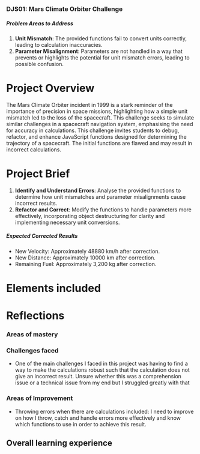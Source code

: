 ### DJS01: Mars Climate Orbiter Challenge




##### Problem Areas to Address

1. **Unit Mismatch**: The provided functions fail to convert units correctly, leading to calculation inaccuracies.
2. **Parameter Misalignment**: Parameters are not handled in a way that prevents or highlights the potential for unit mismatch errors, leading to possible confusion.






# Project Overview
The Mars Climate Orbiter incident in 1999 is a stark reminder of the importance of precision in space missions, highlighting how a simple unit mismatch led to the loss of the spacecraft. This challenge seeks to simulate similar challenges in a spacecraft navigation system, emphasising the need for accuracy in calculations. This challenge invites students to debug, refactor, and enhance JavaScript functions designed for determining the trajectory of a spacecraft. The initial functions are flawed and may result in incorrect calculations.

# Project Brief
1. **Identify and Understand Errors**: Analyse the provided functions to determine how unit mismatches and parameter misalignments cause incorrect results.
2. **Refactor and Correct**: Modify the functions to handle parameters more effectively, incorporating object destructuring for clarity and implementing necessary unit conversions.

##### Expected Corrected Results
- New Velocity: Approximately 48880 km/h after correction.
- New Distance: Approximately 10000 km after correction.
- Remaining Fuel: Approximately 3,200 kg after correction.

# Elements included 


# Reflections 

### Areas of mastery 

### Challenges faced 
- One of the main challenges I faced in this project was having to find a way to make the calculations robust such that the calculation does not give an incorrect result. Unsure whether this was a comprehension issue or a technical issue from my end but I struggled greatly with that  

### Areas of Improvement 
- Throwing errors when there are calculations included: I need to improve on how I throw, catch and handle errors more effectively and know which functions to use in order to achieve this result. 

## Overall learning experience